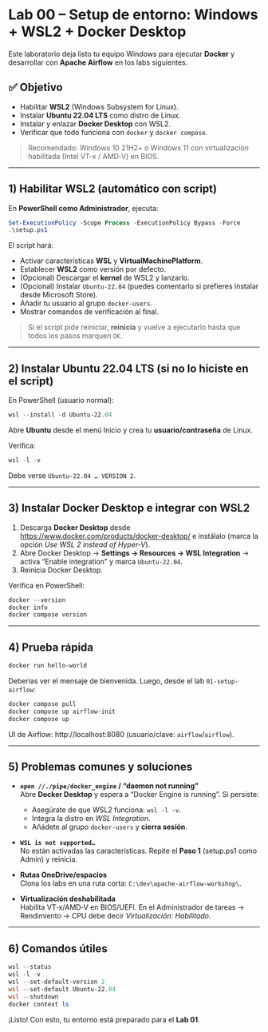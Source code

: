# Lab 00 – Setup de entorno: Windows + WSL2 + Docker Desktop

Este laboratorio deja listo tu equipo Windows para ejecutar **Docker** y desarrollar con **Apache Airflow** en los labs siguientes.

## ✅ Objetivo
- Habilitar **WSL2** (Windows Subsystem for Linux).
- Instalar **Ubuntu 22.04 LTS** como distro de Linux.
- Instalar y enlazar **Docker Desktop** con WSL2.
- Verificar que todo funciona con `docker` y `docker compose`.

> Recomendado: Windows 10 21H2+ o Windows 11 con virtualización habilitada (Intel VT-x / AMD‑V) en BIOS.

---

## 1) Habilitar WSL2 (automático con script)
En **PowerShell como Administrador**, ejecuta:

```powershell
Set-ExecutionPolicy -Scope Process -ExecutionPolicy Bypass -Force
.\setup.ps1
```

El script hará:
- Activar características **WSL** y **VirtualMachinePlatform**.
- Establecer **WSL2** como versión por defecto.
- (Opcional) Descargar el **kernel** de WSL2 y lanzarlo.
- (Opcional) Instalar `Ubuntu-22.04` (puedes comentarlo si prefieres instalar desde Microsoft Store).
- Añadir tu usuario al grupo `docker-users`.
- Mostrar comandos de verificación al final.

> Si el script pide reiniciar, **reinicia** y vuelve a ejecutarlo hasta que todos los pasos marquen `OK`.

---

## 2) Instalar Ubuntu 22.04 LTS (si no lo hiciste en el script)
En PowerShell (usuario normal):
```powershell
wsl --install -d Ubuntu-22.04
```
Abre **Ubuntu** desde el menú Inicio y crea tu **usuario/contraseña** de Linux.

Verifica:
```powershell
wsl -l -v
```
Debe verse `Ubuntu-22.04 … VERSION 2`.

---

## 3) Instalar Docker Desktop e integrar con WSL2
1. Descarga **Docker Desktop** desde https://www.docker.com/products/docker-desktop/ e instálalo (marca la opción *Use WSL 2 instead of Hyper-V*).
2. Abre Docker Desktop → **Settings → Resources → WSL Integration** → activa “Enable integration” y marca `Ubuntu-22.04`.
3. Reinicia Docker Desktop.

Verifica en PowerShell:
```powershell
docker --version
docker info
docker compose version
```

---

## 4) Prueba rápida
```powershell
docker run hello-world
```
Deberías ver el mensaje de bienvenida. Luego, desde el lab `01-setup-airflow`:
```powershell
docker compose pull
docker compose up airflow-init
docker compose up
```
UI de Airflow: http://localhost:8080  (usuario/clave: `airflow`/`airflow`).

---

## 5) Problemas comunes y soluciones

- **`open //./pipe/docker_engine` / “daemon not running”**  
  Abre **Docker Desktop** y espera a “Docker Engine is running”. Si persiste:
  - Asegúrate de que WSL2 funciona: `wsl -l -v`.
  - Integra la distro en *WSL Integration*.
  - Añádete al grupo `docker-users` y **cierra sesión**.

- **`WSL is not supported…`**  
  No están activadas las características. Repite el **Paso 1** (setup.ps1 como Admin) y reinicia.

- **Rutas OneDrive/espacios**  
  Clona los labs en una ruta corta: `C:\dev\apache-airflow-workshop\`.

- **Virtualización deshabilitada**  
  Habilita VT‑x/AMD‑V en BIOS/UEFI. En el Administrador de tareas → Rendimiento → CPU debe decir *Virtualización: Habilitado*.

---

## 6) Comandos útiles
```powershell
wsl --status
wsl -l -v
wsl --set-default-version 2
wsl --set-default Ubuntu-22.04
wsl --shutdown
docker context ls
```

¡Listo! Con esto, tu entorno está preparado para el **Lab 01**.

